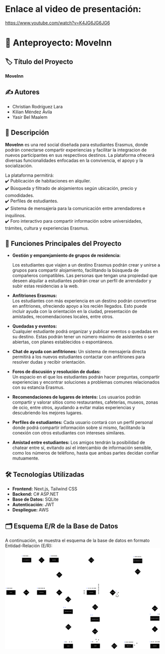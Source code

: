 # Enlace al video de presentación: 
https://www.youtube.com/watch?v=K4JG6JG6JG6


# 📌 Anteproyecto: MoveInn  


## 🏷️ Título del Proyecto  
**MoveInn**  

## ✍️ Autores  
- Christian Rodríguez Lara  
- Kilian Méndez Ávila 
- Yasir Bel Maalem

## 📖 Descripción  
**MoveInn** es una red social diseñada para estudiantes Erasmus, donde podrán conectarse compartir experiencias y facilitar la integracion de nuevos participantes en sus respectivos destinos. La plataforma ofrecerá diversas funcionalidades enfocadas en la convivencia, el apoyo y la socialización. 

La plataforma permitirá:  
✔️ Publicación de habitaciones en alquiler.  
✔️ Búsqueda y filtrado de alojamientos según ubicación, precio y comodidades.  
✔️ Perfiles de estudiantes.  
✔️ Sistema de mensajería para la comunicación entre arrendadores e inquilinos.  
✔️ Foro interactivo para compartir información sobre universidades, trámites, cultura y experiencias Erasmus.  

## 🎯 Funciones Principales del Proyecto  
- **Gestión y emparejamiento de grupos de residencia:** 

  Los estudiantes que viajen a un destino Erasmus podrán crear y unirse a grupos para compartir alojamiento, facilitando la búsqueda de compañeros compatibles. Las personas que tengan una propiedad que deseen alquilar a estudiantes podrán crear un perfil de arrendador y subir estas residencias a la web.
  
- **Anfitriones Erasmus:**  
 Los estudiantes con más experiencia en un destino podrán convertirse en anfitriones, ofreciendo apoyo a los recién llegados. Esto puede incluir ayuda con la orientación en la ciudad, presentación de amistades, recomendaciones locales, entre otros.

- **Quedadas y eventos:**  
 Cualquier estudiante podrá organizar y publicar eventos o quedadas en su destino. Estas podrán tener un número máximo de asistentes o ser abiertas, con planes establecidos o espontáneos.

- **Chat de ayuda con anfitriones:**
 Un sistema de mensajería directa permitirá a los nuevos estudiantes contactar con anfitriones para resolver dudas y recibir orientación.

- **Foros de discusión y resolución de dudas:**  
 Un espacio en el que los estudiantes podrán hacer preguntas, compartir experiencias y encontrar soluciones a problemas comunes relacionados con su estancia Erasmus.

- **Recomendaciones de lugares de interés:**
 Los usuarios podrán compartir y valorar sitios como restaurantes, cafeterías, museos, zonas de ocio, entre otros, ayudando a evitar malas experiencias y descubriendo los mejores lugares.

- **Perfiles de estudiantes:**
 Cada usuario contará con un perfil personal donde podrá compartir información sobre sí mismo, facilitando la conexión con otros estudiantes con intereses similares.

- **Amistad entre estudiantes:**
 Los amigos tendrán la posibilidad de chatear entre sí, evitando así el intercambio de información sensible, como los números de teléfono, hasta que ambas partes decidan confiar mutuamente.


## 🛠️ Tecnologías Utilizadas  
- **Frontend:** Next.js, Tailwind CSS  
- **Backend:** C# ASP.NET  
- **Base de Datos:** SQLite  
- **Autenticación:** JWT  
- **Despliegue:** AWS  

## 🗂️ Esquema E/R de la Base de Datos  
A continuación, se muestra el esquema de la base de datos en formato Entidad-Relación (E/R):  
![Esquema E/R](images/modeloEntidadRelaccion.png)
